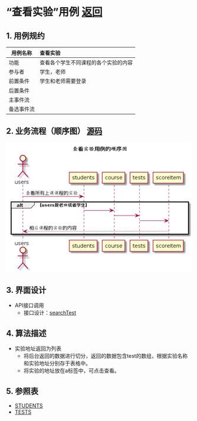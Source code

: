 
# “查看实验”用例 [返回](../../README.md)
## 1. 用例规约

|用例名称|查看实验|
|-------|:-------------|
|功能|查看各个学生不同课程的各个实验的内容|   
|参与者|学生，老师|
|前置条件|学生和老师需要登录|
|后置条件| |
|主事件流| |
|备选事件流| |

## 2. 业务流程（顺序图） [源码](../hd/searchTest.wsd)
![sequence1](../../image/hd/searchTest.png) 

## 3. 界面设计
- API接口调用
    - 接口设计：[searchTest](../../api/searchTest.md) 

## 4. 算法描述

- 实验地址返回为列表  
  - 将后台返回的数据进行切分，返回的数据包含test的数组，根据实验名称和实验地址分别存于表格中。
  - 将实验的地址放在a标签中，可点击查看。
    
## 5. 参照表

- [STUDENTS](../data.md/#STUDENTS)
- [TESTS](../data.md/#TESTS)
